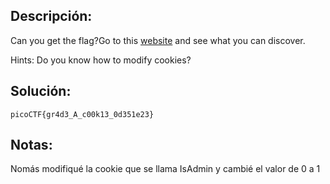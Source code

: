## Descripción:
Can you get the flag?Go to this [website](http://saturn.picoctf.net:61775/) and see what you can discover.

Hints:
Do you know how to modify cookies?

## Solución:
```
picoCTF{gr4d3_A_c00k13_0d351e23}
```

## Notas:
Nomás modifiqué la cookie que se llama IsAdmin y cambié el valor de 0 a 1